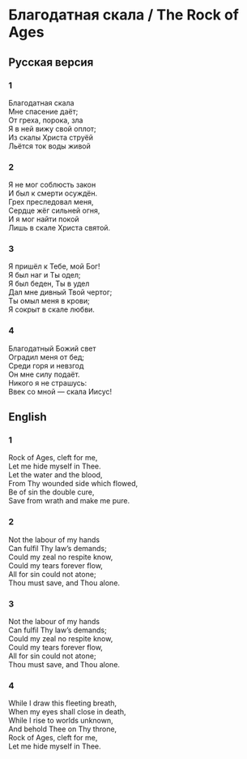 # Благодатная скала / The Rock of Ages  
## Русская версия  

### 1
Благодатная скала  
Мне спасение даёт;  
От греха, порока, зла  
Я в ней вижу свой оплот;  
Из скалы Христа струёй  
Льётся ток воды живой  

### 2
Я не мог соблюсть закон  
И был к смерти осуждён.  
Грех преследовал меня,  
Сердце жёг сильней огня,  
И я мог найти покой  
Лишь в скале Христа святой.  

### 3
Я пришёл к Тебе, мой Бог!  
Я был наг и Ты одел;  
Я был беден, Ты в удел  
Дал мне дивный Твой чертог;  
Ты омыл меня в крови;  
Я сокрыт в скале любви.  

### 4
Благодатный Божий свет  
Оградил меня от бед;  
Среди горя и невзгод  
Он мне силу подаёт.  
Никого я не страшусь:  
Ввек со мной — скала Иисус!  

## English

### 1
Rock of Ages, cleft for me,  
Let me hide myself in Thee.  
Let the water and the blood,  
From Thy wounded side which flowed,  
Be of sin the double cure,  
Save from wrath and make me pure.  

### 2  
Not the labour of my hands  
Can fulfil Thy law’s demands;  
Could my zeal no respite know,  
Could my tears forever flow,  
All for sin could not atone;  
Thou must save, and Thou alone.  

### 3
Not the labour of my hands  
Can fulfil Thy law’s demands;  
Could my zeal no respite know,  
Could my tears forever flow,  
All for sin could not atone;  
Thou must save, and Thou alone.  

### 4
While I draw this fleeting breath,  
When my eyes shall close in death,  
While I rise to worlds unknown,  
And behold Thee on Thy throne,  
Rock of Ages, cleft for me,  
Let me hide myself in Thee.  
